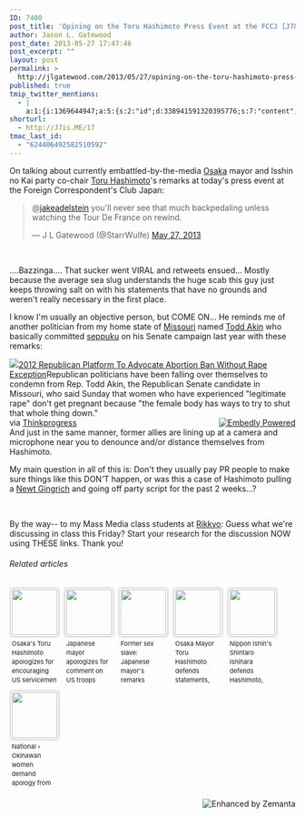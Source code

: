 ```yaml
---
ID: 7400
post_title: 'Opining on the Toru Hashimoto Press Event at the FCCJ [J7&#8217;s Tweet of the day]'
author: Jason L. Gatewood
post_date: 2013-05-27 17:47:46
post_excerpt: ""
layout: post
permalink: >
  http://jlgatewood.com/2013/05/27/opining-on-the-toru-hashimoto-press-event-at-the-fccj-j7s-tweet-of-the-day/
published: true
tmip_twitter_mentions:
  - |
    a:1:{i:1369644947;a:5:{s:2:"id";d:338941591320395776;s:7:"content";s:264:"Thanks <a href="http://www.twitter.com/jakeadelstein">@jakeadelstein</a> <a href="http://www.twitter.com/tamegoeswild">@tamegoeswild</a> Opining on the Toru Hashimoto Press Event at the FCCJ [J7's Tweet of the day] <a href='http://j7is.me/r5'>http://j7is.me/r5</a>";s:4:"user";s:10:"StarrWulfe";s:9:"user_name";s:12:"J L Gatewood";s:3:"img";s:90:"http://a0.twimg.com/profile_images/3717533477/e924132dcca4cf441efe578946b6c9bb_normal.jpeg";}}
shorturl:
  - http://J7is.ME/17
tmac_last_id:
  - "624406492582510592"
---
```

On talking about currently embattled-by-the-media <a class="zem_slink" title="Osaka" href="http://maps.google.com/maps?ll=34.6938888889,135.502222222&amp;spn=0.1,0.1&amp;q=34.6938888889,135.502222222 (Osaka)&amp;t=h" rel="geolocation" target="_blank">Osaka</a> mayor and Isshin no Kai party co-chair <a class="zem_slink" title="Tōru Hashimoto" href="http://en.wikipedia.org/wiki/T%C5%8Dru_Hashimoto" rel="wikipedia" target="_blank">Toru Hashimoto</a>'s remarks at today's press event at the Foreign Correspondent's Club Japan:
<blockquote class="twitter-tweet">@<a href="https://twitter.com/jakeadelstein">jakeadelstein</a> you'll never see that much backpedaling unless watching the Tour De France on rewind.

— J L Gatewood (@StarrWulfe) <a href="https://twitter.com/StarrWulfe/status/338876370560106496">May 27, 2013</a></blockquote>
&nbsp;

....Bazzinga.... That sucker went VIRAL and retweets ensued... Mostly because the average sea slug understands the huge scab this guy just keeps throwing salt on with his statements that have no grounds and weren't really necessary in the first place.

I know I'm usually an objective person, but COME ON... He reminds me of another politician from my home state of <a class="zem_slink" title="Missouri" href="http://maps.google.com/maps?ll=38.5,-92.5&amp;spn=3.0,3.0&amp;q=38.5,-92.5 (Missouri)&amp;t=h" rel="geolocation" target="_blank">Missouri</a> named <a class="zem_slink" title="Todd Akin" href="http://en.wikipedia.org/wiki/Todd_Akin" rel="wikipedia" target="_blank">Todd Akin</a> who basically committed <a href="https://www.google.com/search?q=seppuku" target="_blank">seppuku</a> on his Senate campaign last year with these remarks:
<div class="mceItemEmbedly" style="max-width:600px;" data-ajax="{'url':'http://thinkprogress.org/election/2012/08/21/718461/2012-republican-platform-to-advocate-abortion-ban-without-rape-exception/?mobile=nc','width':null,'words':null,'height':null,'embed':'&lt;div class=&quot;embedly&quot; style=&quot;max-width:nullpx;max-height:nullpx&quot;&gt;&lt;img src=&quot;http://jlgatewood.com.previewdns.com/wp-content/uploads/2013/05/bob2.jpg&quot; class=&quot;thumb embedly-thumbnail-small&quot; /&gt;&lt;a class='embedly-title' href='http://thinkprogress.org/election/2012/08/21/718461/2012-republican-platform-to-advocate-abortion-ban-without-rape-exception/?mobile=nc'&gt;2012 Republican Platform To Advocate Abortion Ban Without Rape Exception&lt;/a&gt;Republican politicians have been falling over themselves to condemn from Rep. Todd Akin, the Republican Senate candidate in Missouri, who said Sunday that women who have experienced &quot;legitimate rape&quot; don't get pregnant because &quot;the female body has ways to try to shut that whole thing down.&quot;&lt;div class=&quot;embedly-clear&quot;&gt;&lt;/div&gt;&lt;span class=&quot;embedly-powered&quot; style=&quot;float:right;display:block&quot;&gt;&lt;a target=&quot;_blank&quot; href=&quot;http://embed.ly?src=anywhere&quot; title=&quot;Powered by Embedly&quot;&gt;&lt;img src=&quot;//static.embed.ly/images/logos/embedly-powered-small-light.png&quot; alt=&quot;Embedly Powered&quot; /&gt;&lt;/a&gt;&lt;/span&gt;&lt;div class=&quot;media-attribution&quot;&gt;&lt;span&gt;via &lt;/span&gt;&lt;a href=&quot;http://thinkprogress.org&quot; class=&quot;media-attribution-link&quot; target=&quot;_blank&quot;&gt;Thinkprogress&lt;/a&gt;&lt;/span&gt;&lt;/div&gt;&lt;div class=&quot;embedly-clear&quot;&gt;&lt;/div&gt;&lt;/div&gt;'}">
<div class="embedly" style="max-width:nullpx;max-height:nullpx"><img src="http://jlgatewood.com.previewdns.com/wp-content/uploads/2013/05/bob2.jpg" class="thumb embedly-thumbnail-small" /><a class='embedly-title' href='http://thinkprogress.org/election/2012/08/21/718461/2012-republican-platform-to-advocate-abortion-ban-without-rape-exception/?mobile=nc'>2012 Republican Platform To Advocate Abortion Ban Without Rape Exception</a>Republican politicians have been falling over themselves to condemn from Rep. Todd Akin, the Republican Senate candidate in Missouri, who said Sunday that women who have experienced "legitimate rape" don't get pregnant because "the female body has ways to try to shut that whole thing down."
<div class="embedly-clear"></div>
<span class="embedly-powered" style="float:right;display:block"><a target="_blank" href="http://embed.ly?src=anywhere" title="Powered by Embedly"><img src="//static.embed.ly/images/logos/embedly-powered-small-light.png" alt="Embedly Powered" /></a></span>
<div class="media-attribution"><span>via </span><a href="http://thinkprogress.org" class="media-attribution-link" target="_blank">Thinkprogress</a></div>
<div class="embedly-clear"></div>
</div>
</div>
And just in the same manner, former allies are lining up at a camera and microphone near you to denounce and/or distance themselves from Hashimoto.

My main question in all of this is: Don't they usually pay PR people to make sure things like this DON'T happen, or was this a case of Hashimoto pulling a <a class="zem_slink" title="Newt Gingrich" href="http://en.wikipedia.org/wiki/Newt_Gingrich" rel="wikipedia" target="_blank">Newt Gingrich</a> and going off party script for the past 2 weeks...?

&nbsp;

By the way-- to my Mass Media class students at <a class="zem_slink" title="Rikkyo University" href="http://en.wikipedia.org/wiki/Rikkyo_University" rel="wikipedia" target="_blank">Rikkyo</a>: Guess what we're discussing in class this Friday? Start your research for the discussion NOW using THESE links. Thank you!
<h6 class="zemanta-related-title" style="font-size: 1em;">Related articles</h6>
<ul class="zemanta-article-ul zemanta-article-ul-image" style="margin: 0; padding: 0; overflow: hidden;">
	<li class="zemanta-article-ul-li-image zemanta-article-ul-li" style="padding: 0; background: none; list-style: none; display: block; float: left; vertical-align: top; text-align: left; width: 84px; font-size: 11px; margin: 2px 10px 10px 2px;"><a style="box-shadow: 0px 0px 4px #999; padding: 2px; display: block; border-radius: 2px; text-decoration: none;" href="http://japandailypress.com/osakas-toru-hashimoto-apologizes-for-encouraging-us-servicemen-to-seek-prostitution-2729533" target="_blank"><img style="padding: 0; margin: 0; border: 0; display: block; width: 80px; max-width: 100%;" src="http://jlgatewood.com.previewdns.com/wp-content/uploads/2013/05/172454690_80_802.jpg" alt="" /></a><a style="display: block; overflow: hidden; text-decoration: none; line-height: 12pt; height: 80px; padding: 5px 2px 0 2px;" href="http://japandailypress.com/osakas-toru-hashimoto-apologizes-for-encouraging-us-servicemen-to-seek-prostitution-2729533" target="_blank">Osaka's Toru Hashimoto apologizes for encouraging US servicemen to seek prostitution</a></li>
	<li class="zemanta-article-ul-li-image zemanta-article-ul-li" style="padding: 0; background: none; list-style: none; display: block; float: left; vertical-align: top; text-align: left; width: 84px; font-size: 11px; margin: 2px 10px 10px 2px;"><a style="box-shadow: 0px 0px 4px #999; padding: 2px; display: block; border-radius: 2px; text-decoration: none;" href="http://cnsnews.com/news/article/japanese-mayor-apologizes-comment-us-troops" target="_blank"><img style="padding: 0; margin: 0; border: 0; display: block; width: 80px; max-width: 100%;" src="http://jlgatewood.com.previewdns.com/wp-content/uploads/2013/05/172452396_80_802.jpg" alt="" /></a><a style="display: block; overflow: hidden; text-decoration: none; line-height: 12pt; height: 80px; padding: 5px 2px 0 2px;" href="http://cnsnews.com/news/article/japanese-mayor-apologizes-comment-us-troops" target="_blank">Japanese mayor apologizes for comment on US troops</a></li>
	<li class="zemanta-article-ul-li-image zemanta-article-ul-li" style="padding: 0; background: none; list-style: none; display: block; float: left; vertical-align: top; text-align: left; width: 84px; font-size: 11px; margin: 2px 10px 10px 2px;"><a style="box-shadow: 0px 0px 4px #999; padding: 2px; display: block; border-radius: 2px; text-decoration: none;" href="http://www.foxnews.com/world/2013/05/25/former-sex-slave-says-japanese-mayor-comment-absurd-should-resign-from-politics/" target="_blank"><img style="padding: 0; margin: 0; border: 0; display: block; width: 80px; max-width: 100%;" src="http://jlgatewood.com.previewdns.com/wp-content/uploads/2013/05/172098392_80_802.jpg" alt="" /></a><a style="display: block; overflow: hidden; text-decoration: none; line-height: 12pt; height: 80px; padding: 5px 2px 0 2px;" href="http://www.foxnews.com/world/2013/05/25/former-sex-slave-says-japanese-mayor-comment-absurd-should-resign-from-politics/" target="_blank">Former sex slave: Japanese mayor's remarks 'absurd'</a></li>
	<li class="zemanta-article-ul-li-image zemanta-article-ul-li" style="padding: 0; background: none; list-style: none; display: block; float: left; vertical-align: top; text-align: left; width: 84px; font-size: 11px; margin: 2px 10px 10px 2px;"><a style="box-shadow: 0px 0px 4px #999; padding: 2px; display: block; border-radius: 2px; text-decoration: none;" href="http://japandailypress.com/osaka-mayor-toru-hashimoto-defends-statements-blames-media-for-misreporting-2029119" target="_blank"><img style="padding: 0; margin: 0; border: 0; display: block; width: 80px; max-width: 100%;" src="http://jlgatewood.com.previewdns.com/wp-content/uploads/2013/05/170483614_80_802.jpg" alt="" /></a><a style="display: block; overflow: hidden; text-decoration: none; line-height: 12pt; height: 80px; padding: 5px 2px 0 2px;" href="http://japandailypress.com/osaka-mayor-toru-hashimoto-defends-statements-blames-media-for-misreporting-2029119" target="_blank">Osaka Mayor Toru Hashimoto defends statements, blames media for 'misreporting'</a></li>
	<li class="zemanta-article-ul-li-image zemanta-article-ul-li" style="padding: 0; background: none; list-style: none; display: block; float: left; vertical-align: top; text-align: left; width: 84px; font-size: 11px; margin: 2px 10px 10px 2px;"><a style="box-shadow: 0px 0px 4px #999; padding: 2px; display: block; border-radius: 2px; text-decoration: none;" href="http://japandailypress.com/nippon-ishins-shintaro-ishihara-defends-hashimoto-slams-us-japan-security-treaty-2229299" target="_blank"><img style="padding: 0; margin: 0; border: 0; display: block; width: 80px; max-width: 100%;" src="http://jlgatewood.com.previewdns.com/wp-content/uploads/2013/05/171171712_80_802.jpg" alt="" /></a><a style="display: block; overflow: hidden; text-decoration: none; line-height: 12pt; height: 80px; padding: 5px 2px 0 2px;" href="http://japandailypress.com/nippon-ishins-shintaro-ishihara-defends-hashimoto-slams-us-japan-security-treaty-2229299" target="_blank">Nippon Ishin's Shintaro Ishihara defends Hashimoto, slams US-Japan Security Treaty</a></li>
	<li class="zemanta-article-ul-li-image zemanta-article-ul-li" style="padding: 0; background: none; list-style: none; display: block; float: left; vertical-align: top; text-align: left; width: 84px; font-size: 11px; margin: 2px 10px 10px 2px;"><a style="box-shadow: 0px 0px 4px #999; padding: 2px; display: block; border-radius: 2px; text-decoration: none;" href="http://www.japantoday.com/category/national/view/okinawan-women-demand-apology-from-hashimoto" target="_blank"><img style="padding: 0; margin: 0; border: 0; display: block; width: 80px; max-width: 100%;" src="http://jlgatewood.com.previewdns.com/wp-content/uploads/2013/05/169315257_80_802.jpg" alt="" /></a><a style="display: block; overflow: hidden; text-decoration: none; line-height: 12pt; height: 80px; padding: 5px 2px 0 2px;" href="http://www.japantoday.com/category/national/view/okinawan-women-demand-apology-from-hashimoto" target="_blank">National › Okinawan women demand apology from Hashimoto</a></li>
</ul>
<div class="zemanta-pixie" style="margin-top: 10px; height: 15px;"><a class="zemanta-pixie-a" title="Enhanced by Zemanta" href="http://www.zemanta.com/?px"><img class="zemanta-pixie-img" style="border: none; float: right;" src="http://img.zemanta.com/zemified_h.png?x-id=b9668ec9-3bb4-49a5-83c4-6aeb698f1cbe" alt="Enhanced by Zemanta" /></a></div>